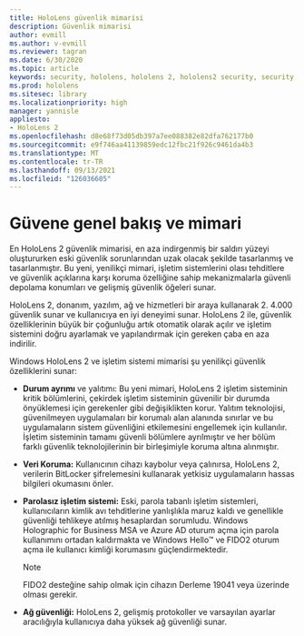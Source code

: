 ```yaml
---
title: HoloLens güvenlik mimarisi
description: Güvenlik mimarisi
author: evmill
ms.author: v-evmill
ms.reviewer: tagran
ms.date: 6/30/2020
ms.topic: article
keywords: security, hololens, hololens 2, hololens2 security, security overview, security architecture, architecture, hololens 2 architecture
ms.prod: hololens
ms.sitesec: library
ms.localizationpriority: high
manager: yannisle
appliesto:
- HoloLens 2
ms.openlocfilehash: d8e68f73d05db397a7ee088382e82dfa762177b0
ms.sourcegitcommit: e9f746aa41139859edc12fbc21f926c9461da4b3
ms.translationtype: MT
ms.contentlocale: tr-TR
ms.lasthandoff: 09/13/2021
ms.locfileid: "126036605"
---
```

# <a name="security-overview-and-architecture"></a>Güvene genel bakış ve mimari

En HoloLens 2 güvenlik mimarisi, en aza indirgenmiş bir saldırı yüzeyi oluştururken eski güvenlik sorunlarından uzak olacak şekilde tasarlanmış ve tasarlanmıştır. Bu yeni, yenilikçi mimari, işletim sistemlerini olası tehditlere ve güvenlik açıklarına karşı koruma özelliğine sahip mekanizmalarla güvenli depolama konumları ve gelişmiş güvenlik öğeleri sunar.

HoloLens 2, donanım, yazılım, ağ ve hizmetleri bir araya kullanarak 2. 4.000 güvenlik sunar ve kullanıcıya en iyi deneyimi sunar. HoloLens 2 ile, güvenlik özelliklerinin büyük bir çoğunluğu artık otomatik olarak açılır ve işletim sistemini doğru ayarlamak ve yapılandırmak için gereken çaba en aza indirilir.

Windows HoloLens 2 ve işletim sistemi mimarisi şu yenilikçi güvenlik özelliklerini sunar:

  * **Durum ayrımı** ve yalıtımı: Bu yeni mimari, HoloLens 2 işletim sisteminin kritik bölümlerini, çekirdek işletim sisteminin güvenilir bir durumda önyüklemesi için gerekenler gibi değişiklikten korur. Yalıtım teknolojisi, güvenilmeyen uygulamaları bir korumalı alan alanında sınırlar ve bu uygulamaların sistem güvenliğini etkilemesini engellemek için kullanılır. İşletim sisteminin tamamı güvenli bölümlere ayrılmıştır ve her bölüm farklı güvenlik teknolojilerinin bir birleşimiyle koruma altına alınmıştır.
  
  * **Veri Koruma:** Kullanıcının cihazı kaybolur veya çalınırsa, HoloLens 2, verilerin BitLocker şifrelemesini kullanarak yetkisiz uygulamaların hassas bilgileri okumasını önler. 
  
  * **Parolasız işletim sistemi:** Eski, parola tabanlı işletim sistemleri, kullanıcıların kimlik avı tehditlerine yanlışlıkla maruz kaldı ve genellikle güvenliği tehlikeye atılmış hesaplardan sorumludu. Windows Holographic for Business MSA ve Azure AD oturum açma için parola kullanımını ortadan kaldırmakta ve Windows Hello™ ve FIDO2 oturum açma ile kullanıcı kimliği korumasını güçlendirmektedir. 
  
    > [!NOTE]
    > FIDO2 desteğine sahip olmak için cihazın Derleme 19041 veya üzerinde olması gerekir. 

  * **Ağ güvenliği:** HoloLens 2, gelişmiş protokoller ve varsayılan ayarlar aracılığıyla kullanıcıya daha yüksek ağ güvenliği sunar.
